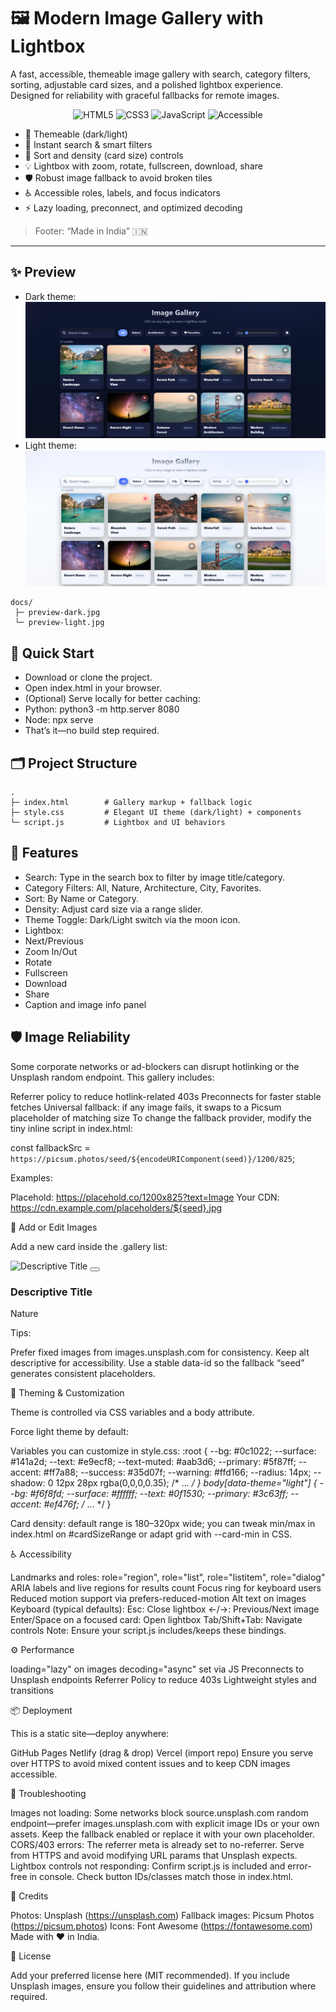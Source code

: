 # 🖼️ Modern Image Gallery with Lightbox

A fast, accessible, themeable image gallery with search, category filters, sorting, adjustable card sizes, and a polished lightbox experience.  
Designed for reliability with graceful fallbacks for remote images.

<p align="center">
  <img alt="HTML5" src="https://img.shields.io/badge/HTML5-E34F26?logo=html5&logoColor=fff&style=for-the-badge">
  <img alt="CSS3" src="https://img.shields.io/badge/CSS3-1572B6?logo=css3&logoColor=fff&style=for-the-badge">
  <img alt="JavaScript" src="https://img.shields.io/badge/JavaScript-F7DF1E?logo=javascript&logoColor=000&style=for-the-badge">
  <img alt="Accessible" src="https://img.shields.io/badge/Accessible-A11Y-0f766e?style=for-the-badge">
</p>

- 🎨 Themeable (dark/light)
- 🔎 Instant search & smart filters
- 🧭 Sort and density (card size) controls
- 💡 Lightbox with zoom, rotate, fullscreen, download, share
- 🛡️ Robust image fallback to avoid broken tiles
- ♿ Accessible roles, labels, and focus indicators
- ⚡ Lazy loading, preconnect, and optimized decoding

> Footer: “Made in India” 🇮🇳

---

## ✨ Preview

- Dark theme:
  ![image](https://github.com/MdSaifAli063/Modern-Image-Gallery-with-Lightbox/blob/0325d54dcffa1db8d8dd4c23555d87a5decd7487/Screenshot%202025-09-02%20014230.png)
- Light theme:
  ![image](https://github.com/MdSaifAli063/Modern-Image-Gallery-with-Lightbox/blob/8f2fbd35dc8961239ecebd4eb7e2ac508c677168/Screenshot%202025-09-02%20013138.png)

```text
docs/
 ├─ preview-dark.jpg
 └─ preview-light.jpg
```

## 🚀 Quick Start

- Download or clone the project.
- Open index.html in your browser.
- (Optional) Serve locally for better caching:
- Python: python3 -m http.server 8080
- Node: npx serve
- That’s it—no build step required.

## 🗂️ Project Structure
```
.
├─ index.html        # Gallery markup + fallback logic
├─ style.css         # Elegant UI theme (dark/light) + components
└─ script.js         # Lightbox and UI behaviors
```

## 🧭 Features

- Search: Type in the search box to filter by image title/category.
- Category Filters: All, Nature, Architecture, City, Favorites.
- Sort: By Name or Category.
- Density: Adjust card size via a range slider.
- Theme Toggle: Dark/Light switch via the moon icon.
- Lightbox:
- Next/Previous
- Zoom In/Out
- Rotate
- Fullscreen
- Download
- Share
- Caption and image info panel

## 🛡️ Image Reliability

Some corporate networks or ad-blockers can disrupt hotlinking or the Unsplash random endpoint. This gallery includes:

Referrer policy to reduce hotlink-related 403s
Preconnects for faster stable fetches
Universal fallback: if any image fails, it swaps to a Picsum placeholder of matching size
To change the fallback provider, modify the tiny inline script in index.html:

const fallbackSrc = `https://picsum.photos/seed/${encodeURIComponent(seed)}/1200/825`;


Examples:

Placehold: https://placehold.co/1200x825?text=Image
Your CDN: https://cdn.example.com/placeholders/${seed}.jpg

🧩 Add or Edit Images

Add a new card inside the .gallery list:

<div class="gallery-item" data-id="my-id" data-category="nature" role="listitem" tabindex="0">
  <div class="gallery-item-inner">
    <img src="https://images.unsplash.com/photo-XXXX?auto=format&fit=crop&w=1200&q=80" alt="Descriptive Title" loading="lazy">
    <button class="favorite-btn icon-btn" aria-pressed="false" title="Add to favorites">
      <i class="fas fa-heart"></i>
    </button>
    <div class="gallery-item-overlay">
      <i class="fas fa-search-plus"></i>
    </div>
  </div>
  <div class="gallery-item-info">
    <h3>Descriptive Title</h3>
    <span class="category">Nature</span>
  </div>
</div>


Tips:

Prefer fixed images from images.unsplash.com for consistency.
Keep alt descriptive for accessibility.
Use a stable data-id so the fallback “seed” generates consistent placeholders.

🎨 Theming & Customization

Theme is controlled via CSS variables and a body attribute.

Force light theme by default:
<body data-theme="light">

Variables you can customize in style.css:
:root {
  --bg: #0c1022;
  --surface: #141a2d;
  --text: #e9ecf8;
  --text-muted: #aab3d6;
  --primary: #5f87ff;
  --accent: #ff7a88;
  --success: #35d07f;
  --warning: #ffd166;
  --radius: 14px;
  --shadow: 0 12px 28px rgba(0,0,0,0.35);
  /* ... */
}
body[data-theme="light"] {
  --bg: #f6f8fd;
  --surface: #ffffff;
  --text: #0f1530;
  --primary: #3c63ff;
  --accent: #ef476f;
  /* ... */
}

Card density: default range is 180–320px wide; you can tweak min/max in index.html on #cardSizeRange or adapt grid with --card-min in CSS.

♿ Accessibility

Landmarks and roles: role="region", role="list", role="listitem", role="dialog"
ARIA labels and live regions for results count
Focus ring for keyboard users
Reduced motion support via prefers-reduced-motion
Alt text on images
Keyboard (typical defaults):
Esc: Close lightbox
←/→: Previous/Next image
Enter/Space on a focused card: Open lightbox
Tab/Shift+Tab: Navigate controls
Note: Ensure your script.js includes/keeps these bindings.

⚙️ Performance

loading="lazy" on images
decoding="async" set via JS
Preconnects to Unsplash endpoints
Referrer Policy to reduce 403s
Lightweight styles and transitions

📦 Deployment

This is a static site—deploy anywhere:

GitHub Pages
Netlify (drag & drop)
Vercel (import repo)
Ensure you serve over HTTPS to avoid mixed content issues and to keep CDN images accessible.

🧰 Troubleshooting

Images not loading:
Some networks block source.unsplash.com random endpoint—prefer images.unsplash.com with explicit image IDs or your own assets.
Keep the fallback enabled or replace it with your own placeholder.
CORS/403 errors:
The referrer meta is already set to no-referrer.
Serve from HTTPS and avoid modifying URL params that Unsplash expects.
Lightbox controls not responding:
Confirm script.js is included and error-free in console.
Check button IDs/classes match those in index.html.

🙏 Credits

Photos: Unsplash (https://unsplash.com)
Fallback images: Picsum Photos (https://picsum.photos)
Icons: Font Awesome (https://fontawesome.com)
Made with ❤️ in India.

📄 License

Add your preferred license here (MIT recommended). If you include Unsplash images, ensure you follow their guidelines and attribution where required.
